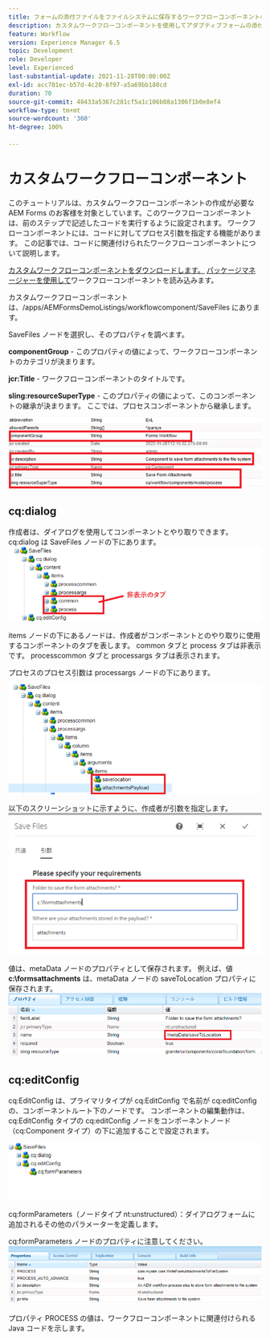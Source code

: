 ```yaml
---
title: フォームの添付ファイルをファイルシステムに保存するワークフローコンポーネントの作成
description: カスタムワークフローコンポーネントを使用してアダプティブフォームの添付ファイルをファイルシステムに書き込む方法
feature: Workflow
version: Experience Manager 6.5
topic: Development
role: Developer
level: Experienced
last-substantial-update: 2021-11-28T00:00:00Z
exl-id: acc701ec-b57d-4c20-8f97-a5a69bb180cd
duration: 70
source-git-commit: 48433a5367c281cf5a1c106b08a1306f1b0e8ef4
workflow-type: tm+mt
source-wordcount: '360'
ht-degree: 100%

---
```


# カスタムワークフローコンポーネント

このチュートリアルは、カスタムワークフローコンポーネントの作成が必要な AEM Forms のお客様を対象としています。このワークフローコンポーネントは、前のステップで記述したコードを実行するように設定されます。 ワークフローコンポーネントには、コードに対してプロセス引数を指定する機能があります。 この記事では、コードに関連付けられたワークフローコンポーネントについて説明します。


[カスタムワークフローコンポーネントをダウンロードします。](assets/saveFiles.zip)
[パッケージマネージャーを使用して](http://localhost:4502/crx/packmgr/index.jsp)ワークフローコンポーネントを読み込みます。

カスタムワークフローコンポーネントは、/apps/AEMFormsDemoListings/workflowcomponent/SaveFiles にあります。

SaveFiles ノードを選択し、そのプロパティを調べます。

**componentGroup** - このプロパティの値によって、ワークフローコンポーネントのカテゴリが決まります。

**jcr:Title** - ワークフローコンポーネントのタイトルです。

**sling:resourceSuperType** - このプロパティの値によって、このコンポーネントの継承が決まります。 ここでは、プロセスコンポーネントから継承します。


![component-properties](assets/component-properties1.png)

## cq:dialog

作成者は、ダイアログを使用してコンポーネントとやり取りできます。cq:dialog は SaveFiles ノードの下にあります。
![cq-dialog](assets/cq-dialog.png)

items ノードの下にあるノードは、作成者がコンポーネントとのやり取りに使用するコンポーネントのタブを表します。 common タブと process タブは非表示です。 processcommon タブと processargs タブは表示されます。

プロセスのプロセス引数は processargs ノードの下にあります。

![process-args](assets/process-arguments.png)

以下のスクリーンショットに示すように、作成者が引数を指定します。
![workflow-component](assets/custom-workflow-component.png)

値は、metaData ノードのプロパティとして保存されます。 例えば、値 **c:\formsattachments** は、metaData ノードの saveToLocation プロパティに保存されます。
![save-location](assets/save-to-location.png)

## cq:editConfig

cq:EditConfig は、プライマリタイプが cq:EditConfig で名前が cq:editConfig の、コンポーネントルート下のノードです。
コンポーネントの編集動作は、cq:EditConfig タイプの cq:editConfig ノードをコンポーネントノード（cq:Component タイプ）の下に追加することで設定されます。

![edit-config](assets/cq-edit-config.png)

cq:formParameters（ノードタイプ nt:unstructured）：ダイアログフォームに追加されるその他のパラメーターを定義します。


cq:formParameters ノードのプロパティに注意してください。
![from-parameters-properties](assets/form-parameters-properties.png)

プロパティ PROCESS の値は、ワークフローコンポーネントに関連付けられる Java コードを示します。
